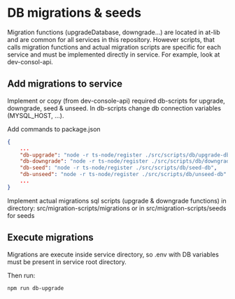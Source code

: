 # DB migrations & seeds

Migration functions (upgradeDatabase, downgrade...) are located in at-lib and are common for all services in this repository.
However scripts, that calls migration functions and actual migration scripts are specific for each service and must be implemented directly in service.
For example, look at dev-consol-api.

## Add migrations to service

Implement or copy (from dev-console-api) required db-scripts for upgrade, downgrade, seed & unseed.
In db-scripts change db connection variables (MYSQL_HOST, ...).

Add commands to package.json

```JSON
{
    ...
    "db-upgrade": "node -r ts-node/register ./src/scripts/db/upgrade-db",
    "db-downgrade": "node -r ts-node/register ./src/scripts/db/downgrade-db",
    "db-seed": "node -r ts-node/register ./src/scripts/db/seed-db",
    "db-unseed": "node -r ts-node/register ./src/scripts/db/unseed-db"
    ...
}
```

Implement actual migrations sql scripts (upgrade & downgrade functions) in directory: src/migration-scripts/migrations or in src/migration-scripts/seeds for seeds

## Execute migrations

Migrations are execute inside service directory, so .env with DB variables must be present in service root directory.

Then run:

```
npm run db-upgrade
```
